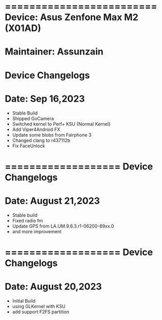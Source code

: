 =========================
Device: Asus Zenfone Max M2 (X01AD)
=========================
Maintainer: Assunzain
===================
Device Changelogs
===================
Date: Sep 16,2023
===================
- Stable Build
- Shipped GoCamera
- Switched kernel to Perf+ KSU {Normal Kernel}
- Add Viper4Android FX
- Update some blobs from Fairphone 3
- Changed clang to r437112b
- Fix FaceUnlock


===================
Device Changelogs
===================
Date: August 21,2023
===================
- Stable build
- Fixed radio fm
- Update GPS from LA.UM.9.6.3.r1-06200-89xx.0
- and more improvement


===================
Device Changelogs
==================
Date: August 20,2023
===================
- Initial Build
- using GLKernel with KSU
- add support F2FS partition
